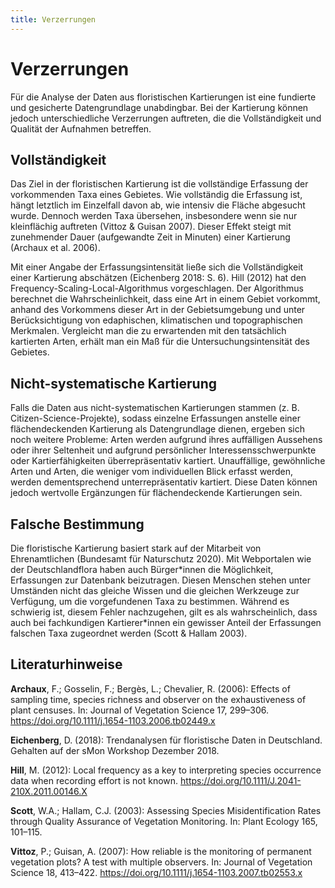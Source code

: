 ```yaml
---
title: Verzerrungen
---
```


# Verzerrungen

Für die Analyse der Daten aus floristischen Kartierungen ist eine fundierte und gesicherte Datengrundlage unabdingbar. Bei der Kartierung können jedoch unterschiedliche Verzerrungen auftreten, die die Vollständigkeit und Qualität der Aufnahmen betreffen.

## Vollständigkeit

Das Ziel in der floristischen Kartierung ist die vollständige Erfassung der vorkommenden Taxa eines Gebietes. Wie vollständig die Erfassung ist, hängt letztlich im Einzelfall davon ab, wie intensiv die Fläche abgesucht wurde. Dennoch werden Taxa übersehen, insbesondere wenn sie nur kleinflächig auftreten (Vittoz & Guisan 2007). Dieser Effekt steigt mit zunehmender Dauer (aufgewandte Zeit in Minuten) einer Kartierung (Archaux et al. 2006).

Mit einer Angabe der Erfassungsintensität ließe sich die Vollständigkeit einer Kartierung abschätzen (Eichenberg 2018: S. 6). Hill (2012) hat den Frequency-Scaling-Local-Algorithmus vorgeschlagen. Der Algorithmus berechnet die Wahrscheinlichkeit, dass eine Art in einem Gebiet vorkommt, anhand des Vorkommens dieser Art in der Gebietsumgebung und unter Berücksichtigung von edaphischen, klimatischen und topographischen Merkmalen. Vergleicht man die zu erwartenden mit den tatsächlich kartierten Arten, erhält man ein Maß für die Untersuchungsintensität des Gebietes.

## Nicht-systematische Kartierung

Falls die Daten aus nicht-systematischen Kartierungen stammen (z. B. Citizen-Science-Projekte), sodass einzelne Erfassungen anstelle einer flächendeckenden Kartierung als Datengrundlage dienen, ergeben sich noch weitere Probleme: Arten werden aufgrund ihres auffälligen Aussehens oder ihrer Seltenheit und aufgrund persönlicher Interessensschwerpunkte oder Kartierfähigkeiten überrepräsentativ kartiert. Unauffällige, gewöhnliche Arten und Arten, die weniger vom individuellen Blick erfasst werden, werden dementsprechend unterrepräsentativ kartiert. Diese Daten können jedoch wertvolle Ergänzungen für flächendeckende Kartierungen sein.

## Falsche Bestimmung

Die floristische Kartierung basiert stark auf der Mitarbeit von Ehrenamtlichen (Bundesamt für Naturschutz 2020). Mit Webportalen wie der Deutschlandflora haben auch Bürger\*innen die Möglichkeit, Erfassungen zur Datenbank beizutragen. Diesen Menschen stehen unter Umständen nicht das gleiche Wissen und die gleichen Werkzeuge zur Verfügung, um die vorgefundenen Taxa zu bestimmen. Während es schwierig ist, diesem Fehler nachzugehen, gilt es als wahrscheinlich, dass auch bei fachkundigen Kartierer\*innen ein gewisser Anteil der Erfassungen falschen Taxa zugeordnet werden (Scott & Hallam 2003).

## Literaturhinweise

**Archaux**, F.; Gosselin, F.; Bergès, L.; Chevalier, R. (2006): Effects of sampling time, species richness and observer on the exhaustiveness of plant censuses. In: Journal of Vegetation Science 17, 299–306. https://doi.org/10.1111/j.1654-1103.2006.tb02449.x

**Eichenberg**, D. (2018): Trendanalysen für floristische Daten in Deutschland. Gehalten auf der sMon Workshop Dezember 2018.

**Hill**, M. (2012): Local frequency as a key to interpreting species occurrence data when recording effort is not known. https://doi.org/10.1111/J.2041-210X.2011.00146.X

**Scott**, W.A.; Hallam, C.J. (2003): Assessing Species Misidentification Rates through Quality Assurance of Vegetation Monitoring. In: Plant Ecology 165, 101–115.

**Vittoz**, P.; Guisan, A. (2007): How reliable is the monitoring of permanent vegetation plots? A test with multiple observers. In: Journal of Vegetation Science 18, 413–422. https://doi.org/10.1111/j.1654-1103.2007.tb02553.x
